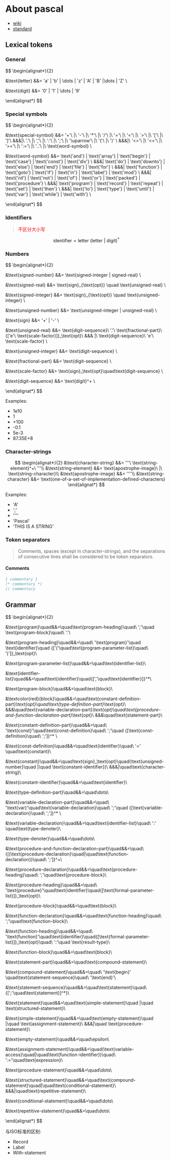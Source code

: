 # About pascal

- [wiki](https://en.wikipedia.org/wiki/Pascal_(programming_language))
- [standard](https://web.archive.org/web/20160127044422/http://pascal-central.com/docs/iso7185.pdf)

## Lexical tokens

### General

$$
\begin{alignat*}{2}

&\text{letter} &&= 'a' | 'b' | \dots | 'z' | 'A' | 'B' |\dots | 'Z' \\

&\text{digit} &&= '0' | '1' | \dots | '9'

\end{alignat*}
$$

### Special symbols

$$
\begin{alignat*}{2}

&\text{special-symbol} &&= '+'\ |\ '-'\ |\ '*'\ |\ '/'\ |\ '='\ |\ '<'\ |\ `>'\ |\ '['\ |\ ']'\\
&&&|\ '.'\ |\ ','\ |\ ':'\ |\ ';'\ |\ '\uparrow'\ |\ '('\ |\ ')' \\
&&&|\ '<>'\ |\ '<='\ |\ '>='\ |\ ':='\ |\ '..'\ |\ \text{word-symbol} \\

&\text{word-symbol} &&= \text{'and'} | \text{'array'} | \text{'begin'} | \text{'case'} | \text{'const'} | \text{'div'} \\
&&&| \text{'do'} | \text{'downto'} | \text{'else'} | \text{'end'} | \text{'file'} | \text{'for'} \\
&&&| \text{'function'} | \text{'goto'} | \text{'if'} | \text{'in'} | \text{'label'} | \text{'mod'} \\
&&&| \text{'nil'} | \text{'not'} | \text{'of'} | \text{'or'} | \text{'packed'} | \text{'procedure'} \\
&&&| \text{'program'} | \text{'record'} | \text{'repeat'} | \text{'set'} | \text{'then'} \\
&&&| \text{'to'} | \text{'type'} | \text{'until'} | \text{'var'} | \text{'while'} | \text{'with'} \\

\end{alignat*}
$$


### Identifiers

> <font color=red>不区分大小写</font>

$$
\text{identifier} = \text{letter}\ \text{(letter | digit)}^*
$$

### Numbers

$$
\begin{alignat*}{2}

&\text{signed-number} &&= \text{signed-integer | signed-real} \\

&\text{signed-real} &&= \text{sign}_{\text{opt}} \quad \text{unsigned-real} \\

&\text{signed-integer} &&= \text{sign}_{\text{opt}} \quad \text{unsigned-integer} \\

&\text{unsigned-number} &&= \text{unsigned-integer | unsigned-real} \\

&\text{sign} &&= '+' | '-' \\

&\text{unsigned-real} &&= \text{digit-sequence}\ '.'\ \text{fractional-part}\ {['e'\ \text{scale-factor}]}_\text{opt}\\
&&& |\ \text{digit-sequence}\ 'e'\ \text{scale-factor} \\

&\text{unsigned-integer} &&= \text{digit-sequence} \\

&\text{fractional-part} &&= \text{digit-sequence} \\

&\text{scale-factor} &&= \text{sign}_\text{opt}\quad\text{digit-sequence} \\

&\text{digit-sequence} &&= \text{digit}^+ \\

\end{alignat*}
$$

Examples:

- 1e10
- 1
- +100
- -0.1
- 5e-3
- 87.35E+8

### Character-strings

$$
\begin{alignat*}{2}
&\text{character-string} &&= '''\ \text{string-element}^+\ '''\\
&\text{string-element} &&= \text{apostrophe-image}\ |\ \text{string-character}\\
&\text{apostrophe-image} &&= ''''\\
&\text{string-character} &&= \text{one-of-a-set-of-implementation-defined-characters}
\end{alignat*}
$$

Examples:

- 'A'
- ';'
- ''''
- 'Pascal'
- 'THIS IS A STRING'

### Token separators

> Comments, spaces (except in character-strings), and the separations of consecutive lines shall be
considered to be token separators.

#### Comments

``` pascal
{ commentary }
(* commentary *)
// commentary
```

## Grammar

$$
\begin{alignat*}{2}

&\text{program}\quad&&=\quad\text{program-heading}\quad\ ';'\quad \text{program-block}\quad\ '.'\\

&\text{program-heading}\quad&&=\quad\ '\text{program}'\quad \text{identifier}\quad {['('\quad\text{program-parameter-list}\quad\ ')']}_\text{opt}\\

&\text{program-parameter-list}\quad&&=\quad\text{identifier-list}\\

&\text{identifier-list}\quad&&=\quad\text{identifier}\quad{[','\quad\text{identifier}]}^*\\

&\text{program-block}\quad&&=\quad\text{block}\\

&\textcolor{red}{block}\quad&&=\quad\text{constant-definition-part}_\text{opt}\quad\text{type-definition-part}_\text{opt}\\
&&&\quad\text{variable-declaration-part}_\text{opt}\quad\text{procedure-and-function-declaration-part}_\text{opt}\\
&&&\quad\text{statement-part}\\

&\text{constant-definition-part}\quad&&=\quad\ '\text{const}'\quad\text{const-definition}\quad\ ';'\quad {[\text{const-definition}\quad\ ';']}^* \\

&\text{const-definition}\quad&&=\quad\text{identifier}\quad\ '=' \quad\text{constant}\\

&\text{constant}\quad&&=\quad\text{sign}_\text{opt}\quad(\text{unsigned-number}\quad |\quad \text{constant-identifier})\\
&&&|\quad\text{character-string}\\

&\text{constant-identifier}\quad&&=\quad\text{identifier}\\

&\text{type-definition-part}\quad&&=\quad\dots\\

&\text{variable-declaration-part}\quad&&=\quad\ '\text{var}'\quad\text{variable-declaration}\quad\ ';'\quad {[\text{variable-declaration}\quad\ ';']}^* \\

&\text{variable-declaration}\quad&&=\quad\text{identifier-list}\quad\ ':' \quad\text{type-denoter}\\

&\text{type-denoter}\quad&&=\quad\dots\\

&\text{procedure-and-function-declaration-part}\quad&&=\quad\ {[(\text{procedure-declaration}\quad|\quad\text{function-declaration})\quad\ ';']}^+\\

&\text{procedure-declaration}\quad&&=\quad\text{procedure-heading}\quad\ ';'\quad\text{procedure-block}\\

&\text{procedure-heading}\quad&&=\quad\ '\text{procedure}'\quad\text{identifier}\quad{[\text{formal-parameter-list}]}_\text{opt}\\

&\text{procedure-block}\quad&&=\quad\text{block}\\

&\text{function-declaration}\quad&&=\quad\text{function-heading}\quad\ ';'\quad\text{function-block}\\

&\text{function-heading}\quad&&=\quad\ '\text{function}'\quad\text{identifier}\quad{[\text{formal-parameter-list}]}_\text{opt}\quad\ ':'\quad \text{result-type}\\

&\text{function-block}\quad&&=\quad\text{block}\\

&\text{statement-part}\quad&&=\quad\text{compound-statement}\\

&\text{compound-statement}\quad&&=\quad\ '\text{begin}' \quad\text{statement-sequence}\quad\ '\text{end}'\\

&\text{statement-sequence}\quad&&=\quad\text{statement}\quad\ {[';'\quad\text{statement}]^*}\\

&\text{statement}\quad&&=\quad\text{simple-statement}\quad |\quad \text{structured-statement}\\

&\text{simple-statement}\quad&&=\quad\text{empty-statement}\quad |\quad \text{assignment-statement}\\
&&&|\quad \text{procedure-statement}\\

&\text{empty-statement}\quad&&=\quad\epsilon\\

&\text{assignment-statement}\quad&&=\quad(\text{variable-access}\quad|\quad\text{function-identifier})\quad\ ':='\quad\text{expression}\\

&\text{procedure-statement}\quad&&=\quad\dots\\

&\text{structured-statement}\quad&&=\quad\text{compound-statement}\quad|\quad\text{conditional-statement}\\
&&&|\quad\text{repetitive-statement}\\

&\text{conditional-statement}\quad&&=\quad\dots\\

&\text{repetitive-statement}\quad&&=\quad\dots\\
    
\end{alignat*}
$$

与ISO标准的区别:

- Record
- Label
- With-statement